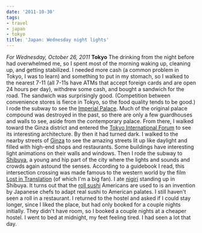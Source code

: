 ```yaml
---
date: '2011-10-30'
tags:
- travel
- japan
- tokyo
title: 'Japan: Wednesday night lights'
---
```


*For Wednesday, October 26, 2011* **Tokyo** The drinking from the night before had overwhelmed me, so I spent most of the morning waking up, cleaning up, and getting stabilized. I needed more cash (a common problem in Tokyo, I was to learn) and something to put in my stomach, so I walked to the nearest 7-11 (all 7-11s have ATMs that accept foreign cards and are open 24 hours per day), withdrew some cash, and bought a sandwich for the road. The sandwich was surprisingly good. (Competition between convenience stores is fierce in Tokyo, so the food quality tends to be good.) I rode the subway to see the [Imperial Palace](http://www.google.com/search?client=safari&rls;=en&q;=tokyo+Imperial+Palace&oe;=UTF-8&um;=1&ie;=UTF-8&hl;=en&tbm;=isch&source;=og&sa;=N&tab;=wi&biw;=1366&bih;=690&sei;=%20pVqtTputNcjzmAW5u-T3Dg). Much of the original palace compound was destroyed in the past, so there are only a few guardhouses and walls to see, aside from the contemporary palace. From there, I walked toward the Ginza district and entered the [Tokyo International Forum](http://www.google.com/search?client=safari&rls;=en&q;=Tokyo+International+Forum&oe;=UTF-8&um;=1&ie;=UTF-8&hl;=en&tbm;=isch&source;=og&sa;=N&tab;=wi&biw;=1366&bih;=690&sei;=%20blutTvHnJOTFmQWn76HWDg) to see its interesting architecture. By then it had turned dark. I walked to the nearby streets of [Ginza](http://www.google.com/search?client=safari&rls;=en&q;=Tokyo+International+Forum&oe;=UTF-8&um;=1&ie;=UTF-8&hl;=en&tbm;=isch&source;=og&sa;=N&tab;=wi&biw;=1366&bih;=690&sei;=%20blutTvHnJOTFmQWn76HWDg#um=1&hl;=en&client;=safari&rls;=en&tbm;=isch&sa;=1&q;=ginza&pbx;=1&oq;=ginza&aq;=f&aqi;=g10&aql;=1&gs;_sm=e&gs;_upl=68694l69126l0l69351l5l4l0l0l0l0l202l717l0.3.1l4l0&bav;=on.2,or.r_gc.r_pw.,cf.osb&fp;=e85638aef1ce869b&biw;=1366&bih;=690) to see the amazing streets lit up like daylight and filled with high-end shops and restaurants. Some buildings have interesting light animations on their walls and windows. Then I rode the subway to [Shibuya](http://www.google.com/search?client=safari&rls;=en&q;=Shibuya&oe;=UTF-8&um;=1&ie;=UTF-8&hl;=en&tbm;=isch&source;=og&sa;=N&tab;=wi&biw;=1366&bih;=690&sei;=%20KFytTtyyEeXdmAXsvv2CDw), a young and hip part of the city where the lights and sounds and crowds again astound the senses. According to a guidebook I read, this intersection crossing was made famous to the western world by the film [Lost in Translation](http://en.wikipedia.org/wiki/Lost_in_Translation_(film)) (of which I'm a big fan). I ate [nigiri](http://en.wikipedia.org/wiki/Sushi#Nigirizushi) standing up in Shibuya. It turns out that the [roll sushi](http://en.wikipedia.org/wiki/Sushi#Western-style_sushi) Americans are used to is an invention by Japanese chefs to adapt real sushi to American palates. I still haven't seen a roll in a restaurant. I returned to the hostel and asked if I could stay longer, since I liked the place, but had only booked for a couple nights initially. They didn't have room, so I booked a couple nights at a cheaper hostel. I went to bed at midnight, my feet feeling tired. I had seen a lot that day.
